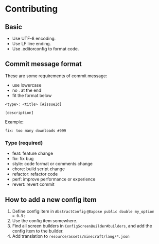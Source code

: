 # Contributing

## Basic

* Use UTF-8 encoding.
* Use LF line ending.
* Use .editorconfig to format code.

## Commit message format

These are some requirements of commit message:

* use lowercase
* no . at the end
* fit the format below

```
<type>: <title> [#issueId]

[description]

```

Example:

```
fix: too many downloads #999
```

### Type (required)

- feat: feature change
- fix: fix bug
- style: code format or comments change
- chore: build script change
- refactor: refactor code
- perf: improve performance or experience
- revert: revert commit

## How to add a new config item

1. Define config item in `AbstractConfig`
   `@Expose public double my_option = 0.5;`
2. Use the config item somewhere.
3. Find all screen builders in `ConfigScreenBuilder#builders`, and add the config item to the builder.
4. Add translation to `resource/assets/minecraft/lang/*.json`
